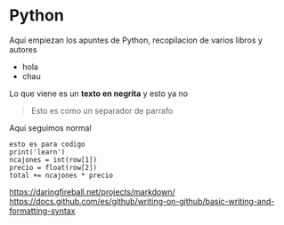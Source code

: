 # Python
Aqui empiezan los apuntes de Python, recopilacion de varios libros y autores
- hola
- chau

Lo que viene es un **texto en negrita** y esto ya no
> Esto es como  un separador de parrafo

Aqui seguimos normal

```
esto es para codigo
print('learn')
ncajones = int(row[1])
precio = float(row[2])
total += ncajones * precio 
```

https://daringfireball.net/projects/markdown/
https://docs.github.com/es/github/writing-on-github/basic-writing-and-formatting-syntax

